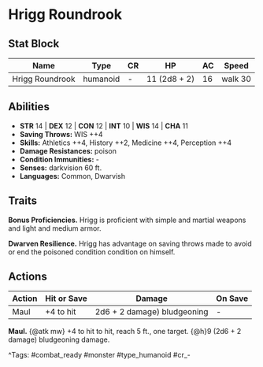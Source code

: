 # Hrigg Roundrook

## Stat Block

| Name | Type | CR | HP | AC | Speed |
|------|------|----|----|----|-------|
| Hrigg Roundrook | humanoid | - | 11 (2d8 + 2) | 16 | walk 30 |

## Abilities

- **STR** 14 | **DEX** 12 | **CON** 12 | **INT** 10 | **WIS** 14 | **CHA** 11
- **Saving Throws:** WIS ++4  
- **Skills:** Athletics ++4, History ++2, Medicine ++4, Perception ++4  
- **Damage Resistances:** poison  
- **Condition Immunities:** -  
- **Senses:** darkvision 60 ft.  
- **Languages:** Common, Dwarvish

## Traits

**Bonus Proficiencies.** Hrigg is proficient with simple and martial weapons and light and medium armor.

**Dwarven Resilience.** Hrigg has advantage on saving throws made to avoid or end the poisoned condition condition on himself.


## Actions

| Action | Hit or Save | Damage | On Save |
|--------|--------------|--------|----------|
| Maul | +4 to hit | 2d6 + 2 damage) bludgeoning | - |

**Maul.** {@atk mw} +4 to hit to hit, reach 5 ft., one target. {@h}9 (2d6 + 2 damage) bludgeoning damage.


^Tags: #combat_ready #monster #type_humanoid #cr_-